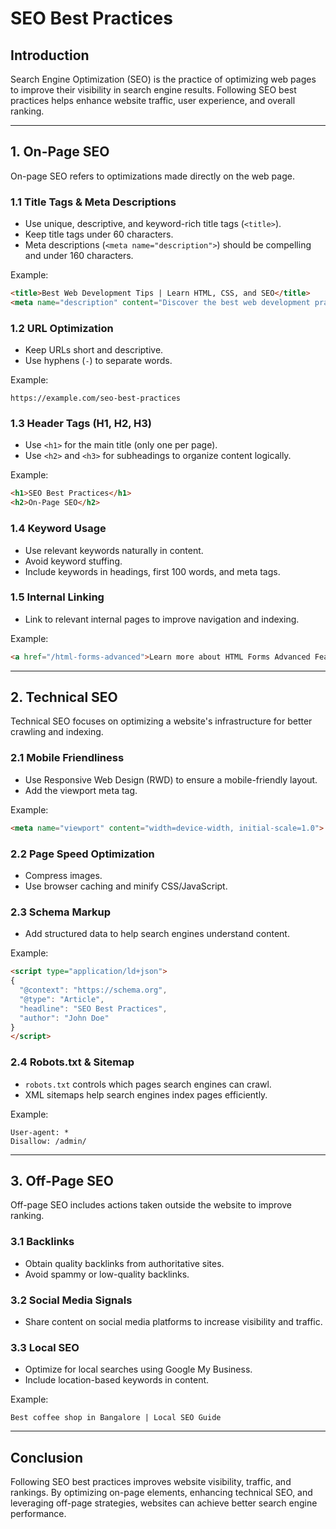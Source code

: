 # SEO Best Practices

## Introduction
Search Engine Optimization (SEO) is the practice of optimizing web pages to improve their visibility in search engine results. Following SEO best practices helps enhance website traffic, user experience, and overall ranking.

---

## 1. On-Page SEO
On-page SEO refers to optimizations made directly on the web page.

### 1.1 Title Tags & Meta Descriptions
- Use unique, descriptive, and keyword-rich title tags (`<title>`).
- Keep title tags under 60 characters.
- Meta descriptions (`<meta name="description">`) should be compelling and under 160 characters.

Example:
```html
<title>Best Web Development Tips | Learn HTML, CSS, and SEO</title>
<meta name="description" content="Discover the best web development practices, including HTML, CSS, and SEO tips for better rankings.">
```

### 1.2 URL Optimization
- Keep URLs short and descriptive.
- Use hyphens (`-`) to separate words.

Example:
```
https://example.com/seo-best-practices
```

### 1.3 Header Tags (H1, H2, H3)
- Use `<h1>` for the main title (only one per page).
- Use `<h2>` and `<h3>` for subheadings to organize content logically.

Example:
```html
<h1>SEO Best Practices</h1>
<h2>On-Page SEO</h2>
```

### 1.4 Keyword Usage
- Use relevant keywords naturally in content.
- Avoid keyword stuffing.
- Include keywords in headings, first 100 words, and meta tags.

### 1.5 Internal Linking
- Link to relevant internal pages to improve navigation and indexing.

Example:
```html
<a href="/html-forms-advanced">Learn more about HTML Forms Advanced Features</a>
```

---

## 2. Technical SEO
Technical SEO focuses on optimizing a website's infrastructure for better crawling and indexing.

### 2.1 Mobile Friendliness
- Use Responsive Web Design (RWD) to ensure a mobile-friendly layout.
- Add the viewport meta tag.

Example:
```html
<meta name="viewport" content="width=device-width, initial-scale=1.0">
```

### 2.2 Page Speed Optimization
- Compress images.
- Use browser caching and minify CSS/JavaScript.

### 2.3 Schema Markup
- Add structured data to help search engines understand content.

Example:
```html
<script type="application/ld+json">
{
  "@context": "https://schema.org",
  "@type": "Article",
  "headline": "SEO Best Practices",
  "author": "John Doe"
}
</script>
```

### 2.4 Robots.txt & Sitemap
- `robots.txt` controls which pages search engines can crawl.
- XML sitemaps help search engines index pages efficiently.

Example:
```
User-agent: *
Disallow: /admin/
```

---

## 3. Off-Page SEO
Off-page SEO includes actions taken outside the website to improve ranking.

### 3.1 Backlinks
- Obtain quality backlinks from authoritative sites.
- Avoid spammy or low-quality backlinks.

### 3.2 Social Media Signals
- Share content on social media platforms to increase visibility and traffic.

### 3.3 Local SEO
- Optimize for local searches using Google My Business.
- Include location-based keywords in content.

Example:
```
Best coffee shop in Bangalore | Local SEO Guide
```

---

## Conclusion
Following SEO best practices improves website visibility, traffic, and rankings. By optimizing on-page elements, enhancing technical SEO, and leveraging off-page strategies, websites can achieve better search engine performance.

